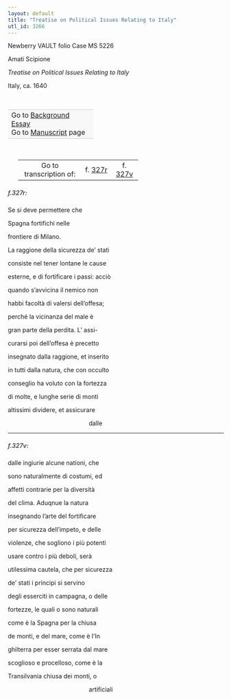 ```yaml
---
layout: default
title: "Treatise on Political Issues Relating to Italy"
utl_id: 3266
---
```



Newberry VAULT folio Case MS 5226


Amati Scipione


*Treatise on Political Issues Relating to Italy*


Italy, ca. 1640


 

<table border="0.5" cellpadding="1" cellspacing="1" style="width: 200px; background-color:#F8F8F8;"><tbody style="border-color:#ccc"><tr style="border-color:#ccc"><td>Go to <a href="https://centerfordigitalhumanities.github.io/Newberry-Italian-paleography/essay/057" target="_blank">Background Essay</a><br />
			Go to <a href="https://centerfordigitalhumanities.github.io/Newberry-Italian-paleography/www/record.html?id=057" target="_blank">Manuscript</a> page</td>
</tr></tbody></table>
 


<table border="0.5" cellpadding="1" cellspacing="1" style="width: 280px; margin-left:.25in;"><tbody><tr style="border-color:#B3B6B7"><td style="text-align:center">Go to transcription of:</td>
<td style="text-align:center">f. <a href="#1">327r</a></td>
<td style="text-align:center">f. <a href="#2">327v</a></td>
</tr></tbody></table><h5 id="1" style="color:#555;">f.327r:</h5>

Se si deve permettere che


Spagna fortifichi nelle


frontiere di Milano.


La raggione della sicurezza de’ stati


consiste nel tener lontane le cause


esterne, e di fortificare i passi: acciò


quando s’avvicina il nemico non


habbi facoltà di valersi dell’offesa;


perché la vicinanza del male è


gran parte della perdita. L’ assi-


curarsi poi dell’offesa è precetto


insegnato dalla raggione, et inserito


in tutti dalla natura, che con occulto


conseglio ha voluto con la fortezza


di molte, e lunghe serie di monti


altissimi dividere, et assicurare


                                                dalle


<hr /><h5 id="2" style="color:#555;">f.327v:</h5>

dalle ingiurie alcune nationi, che


sono naturalmente di costumi, ed


affetti contrarie per la diversità


del clima. Aduqnue la natura


insegnando l’arte del fortificare


per sicurezza dell’impeto, e delle


violenze, che sogliono i più potenti


usare contro i più deboli, serà


utilessima cautela, che per sicurezza


de’ stati i principi si servino


degli esserciti in campagna, o delle


fortezze, le quali o sono naturali


come è la Spagna per la chiusa


de monti, e del mare, come è l’In


ghilterra per esser serrata dal mare


scoglioso e procelloso, come è la


Transilvania chiusa dei monti, o      


                                                artificiali


 

